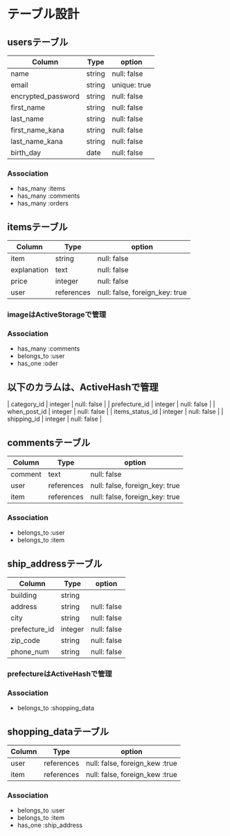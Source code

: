 # テーブル設計

## usersテーブル

| Column             | Type   | option         |
| ------------------ | ------ | -------------- |
| name               | string | null:   false  |
| email              | string | unique: true   |
| encrypted_password | string | null:   false  |
| first_name         | string | null:   false  |
| last_name          | string | null:   false  |
| first_name_kana    | string | null:   false  |
| last_name_kana     | string | null:   false  |
| birth_day          | date   | null:   false  |

### Association

- has_many :items
- has_many :comments
- has_many :orders

## itemsテーブル

| Column          | Type       | option                         |
| --------------- | ---------- | ------------------------------ |
| item            | string     | null: false                    |
| explanation     | text       | null: false                    |
| price           | integer    | null: false                    |
| user            | references | null: false, foreign_key: true |


### imageはActiveStorageで管理

### Association

- has_many :comments
- belongs_to :user
- has_one :oder

## 以下のカラムは、ActiveHashで管理

| category_id     | integer    | null: false                    |
| prefecture_id   | integer    | null: false                    |
| when_post_id    | integer    | null: false                    |
| items_status_id | integer    | null: false                    |
| shipping_id     | integer    | null: false                    |


## commentsテーブル

| Column          | Type       | option                         |
| --------------- | ---------- | ------------------------------ |
| comment         | text       | null: false                    |
| user            | references | null: false, foreign_key: true |
| item            | references | null: false, foreign_key: true |

### Association

- belongs_to :user
- belongs_to :item

## ship_addressテーブル

| Column          | Type        | option                         |
| --------------- | ----------- | ------------------------------ |
| building        | string      |                                |
| address         | string      | null: false                    |
| city            | string      | null: false                    |
| prefecture_id   | integer     | null: false                    |
| zip_code        | string      | null: false                    |
| phone_num       | string      | null: false                    |

### prefectureはActiveHashで管理

### Association

- belongs_to :shopping_data

## shopping_dataテーブル

| Column          | Type        | option                         |
| --------------- | ----------- | ------------------------------ |
| user            | references  | null: false, foreign_kew :true |
| item            | references  | null: false, foreign_kew :true |

### Association

- belongs_to  :user
- belongs_to  :item
- has_one     :ship_address

